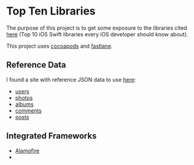 # Top Ten Libraries

The purpose of this project is to get some exposure to the libraries cited [here](https://infinum.co/the-capsized-eight/articles/top-10-ios-swift-libraries-every-ios-developer-should-know-about) (Top 10 iOS Swift libraries every iOS developer should know about).

This project uses [cocoapods](https://cocoapods.org/) and [fastlane](https://fastlane.tools/).

## Reference Data
I found a site with reference JSON data to use [here](http://jsonplaceholder.typicode.com/):
* [users](http://jsonplaceholder.typicode.com/users)
* [photos](http://jsonplaceholder.typicode.com/photos)
* [albums](http://jsonplaceholder.typicode.com/albums)
* [comments](http://jsonplaceholder.typicode.com/comments)
* [posts](http://jsonplaceholder.typicode.com/posts)

## Integrated Frameworks
* [Alamofire](https://github.com/Alamofire/Alamofire)
* 
